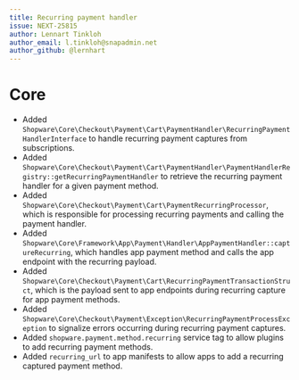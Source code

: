 ```yaml
---
title: Recurring payment handler
issue: NEXT-25815
author: Lennart Tinkloh
author_email: l.tinkloh@snapadmin.net
author_github: @lernhart
---
```

# Core
* Added `Shopware\Core\Checkout\Payment\Cart\PaymentHandler\RecurringPaymentHandlerInterface` to handle recurring payment captures from subscriptions.
* Added `Shopware\Core\Checkout\Payment\Cart\PaymentHandler\PaymentHandlerRegistry::getRecurringPaymentHandler` to retrieve the recurring payment handler for a given payment method.
* Added `Shopware\Core\Checkout\Payment\Cart\PaymentRecurringProcessor`, which is responsible for processing recurring payments and calling the payment handler.
* Added `Shopware\Core\Framework\App\Payment\Handler\AppPaymentHandler::captureRecurring`, which handles app payment method and calls the app endpoint with the recurring payload. 
* Added `Shopware\Core\Checkout\Payment\Cart\RecurringPaymentTransactionStruct`, which is the payload sent to app endpoints during recurring capture for app payment methods.
* Added `Shopware\Core\Checkout\Payment\Exception\RecurringPaymentProcessException` to signalize errors occurring during recurring payment captures.
* Added `shopware.payment.method.recurring` service tag to allow plugins to add recurring payment methods.
* Added `recurring_url` to app manifests to allow apps to add a recurring captured payment method.
